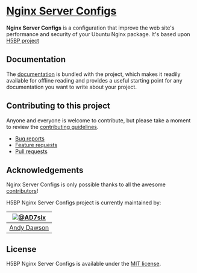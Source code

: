 # [Nginx Server Configs](https://github.com/cthulhutech/nginx)

**Nginx Server Configs** is a configuration that improve the web site's performance and security of your Ubuntu Nginx package. It's based upon [H5BP project](https://github.com/h5bp/server-configs-nginx)

## Documentation

The [documentation](doc/TOC.md) is bundled with the project, which makes it readily available for offline reading and provides a useful starting point for any documentation you want to write about your project.


## Contributing to this project

Anyone and everyone is welcome to contribute, but please take a moment to review the [contributing guidelines](CONTRIBUTING.md).

* [Bug reports](CONTRIBUTING.md#bugs)
* [Feature requests](CONTRIBUTING.md#features)
* [Pull requests](CONTRIBUTING.md#pull-requests)


## Acknowledgements

Nginx Server Configs is only possible thanks to all the awesome [contributors](https://github.com/h5bp/server-configs-nginx/graphs/contributors)!


H5BP Nginx Server Configs project is currently maintained by:

| [![@AD7six](http://s.gravatar.com/avatar/876a61b58a729fcf71048529885d64dc?s=90)](https://twitter.com/AD7six "Follow @AD7six on Twitter") |
|---|
| [Andy Dawson](http://ad7six.com/) |


## License

H5BP Nginx Server Configs is available under the [MIT license](LICENSE.txt).
